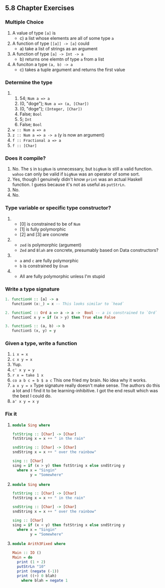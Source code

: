 ## 5.8 Chapter Exercises

### Multiple Choice

1. A value of type `[a]` is
    * c) a list whose elements are all of some type `a`
1. A function of type `[[a]] -> [a]` could
    * a) take a list of strings as an argument
1. A function of type `[a] -> Int -> a`
    * b) returns one elemtn of type `a` from a list
1. A funciton a type `(a, b) -> a`
    * c) takes a tuple argument and returns the first value

### Determine the type

1.
    1. 54; `Num a => a`
    1. (0, "doge"); `Num a => (a, [Char])`
    1. (0, "doge"); `(Integer, [Char])`
    1. False; `Bool`
    1. 5; `Int`
    1. False; `Bool`
1. `w :: Num a => a`
1. `z :: Num a => a -> a` (y is now an argument)
1. `f :: Fractional a => a`
1. `f :: [Char]`

### Does it compile?

1. No. The `$` in `bigNum` is unnecessary, but `bigNum` is still a valid function. `wahoo` can only be valid if `bigNum` was an operator of some sort.
1. Yes, though I genuinely didn't know `print` was an actual Haskell function. I guess because it's not as useful as `putStrLn`.
1. No.
1. No.

### Type variable or specific type constructor?

1.
    * [0] is constrained to be of `Num`
    * [1] is fully polymorphic
    * [2] and [3] are concrete
1. 
    * `zed` is polymorphic (argument)
    * `Zed` and `Blah` are concrete, presumably based on Data constructors?
1.
    * `a` and `c` are fully polymorphic
    * `b` is constrained by `Enum`
1. 
    * All are fully polymorphic unless I'm stupid

### Write a type signature

```haskell
1. functionH :: [a] -> a
   functionH (x:_) = x -- This looks similar to `head`

2. functionC :: Ord a => a -> a ->  Bool -- a is constrained to `Ord`
   functionC x y = if (x > y) then True else False

3. functionS :: (a, b) -> b
   functionS (x, y) = y
```

### Given a type, write a function

1. `i x = x`
1. `c x y = x`
1. Yup.
1. `c' x y = y`
1. `r x = take 1 x`
1. `co a b c = b $ a c` This one fried my brain. No idea why it works.
1. `a x y = x` Type signature really doesn't make sense. The authors do this a lot and I find it to be learning-inhibitive. I got the end result which was the best I could do.
1. `a' x y = x y`

### Fix it
1. 
    ```haskell
    module Sing where

    fstString :: [Char] -> [Char]
    fstString x = x ++ " in the rain"

    sndString :: [Char] -> [Char]
    sndString x = x ++ " over the rainbow"

    sing :: [Char]
    sing = if (x > y) then fstString x else sndString y
      where x = "Singin"
            y = "Somewhere"
    ```
2. 
    ```haskell
    module Sing where

    fstString :: [Char] -> [Char]
    fstString x = x ++ " in the rain"

    sndString :: [Char] -> [Char]
    sndString x = x ++ " over the rainbow"

    sing :: [Char]
    sing = if (x < y) then fstString x else sndString y
      where x = "Singin"
            y = "Somewhere"
    ```
3.
    ```haskell
    module Arith3Fixed where

    Main :: IO ()
    Main = do
      print (1 + 2)
      putStrLn "10"
      print (negate (-1))
      print ((+) 0 blah)
        where blah = negate 1
    ```
